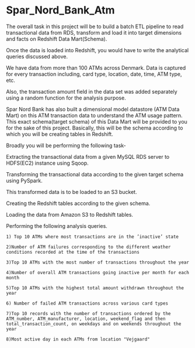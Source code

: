 # Spar_Nord_Bank_Atm

The overall task in this project will be to build a batch ETL pipeline to read transactional data from RDS, transform and load it into target dimensions and facts on Redshift Data Mart(Schema).

Once the data is loaded into Redshift, you would have to write the analytical queries discussed above.

 

We have data from more than 100 ATMs across Denmark. Data is captured for every transaction including, card type, location, date, time, ATM type, etc.

 

Also, the transaction amount field in the data set was added separately using a random function for the analysis purpose. 

 

Spar Nord Bank has also built a dimensional model datastore (ATM Data Mart) on this ATM transaction data to understand the ATM usage pattern. 
This exact schema(target schema) of this Data Mart will be provided to you for the sake of this project. 
Basically, this will be the schema according to which you will be creating tables in Redshift. 

 

Broadly you will be performing the following task-

Extracting the transactional data from a given MySQL RDS server to HDFS(EC2) instance using Sqoop.

Transforming the transactional data according to the given target schema using PySpark. 

This transformed data is to be loaded to an S3 bucket.

Creating the Redshift tables according to the given schema.

Loading the data from Amazon S3 to Redshift tables.

Performing the following analysis queries.
    
    1) Top 10 ATMs where most transactions are in the ’inactive’ state

    2)Number of ATM failures corresponding to the different weather conditions recorded at the time of the transactions

    3)Top 10 ATMs with the most number of transactions throughout the year

    4)Number of overall ATM transactions going inactive per month for each month

    5)Top 10 ATMs with the highest total amount withdrawn throughout the year

    6) Number of failed ATM transactions across various card types

    7)Top 10 records with the number of transactions ordered by the ATM_number, ATM_manufacturer, location, weekend_flag and then total_transaction_count, on weekdays and on weekends throughout the year

    8)Most active day in each ATMs from location "Vejgaard"
